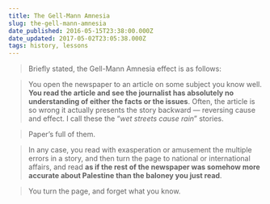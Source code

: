 ```yaml
---
title: The Gell-Mann Amnesia
slug: the-gell-mann-amnesia
date_published: 2016-05-15T23:38:00.000Z
date_updated: 2017-05-02T23:05:38.000Z
tags: history, lessons
---
```


> Briefly stated, the Gell-Mann Amnesia effect is as follows:

> You open the newspaper to an article on some subject you know well. **You read the article and see the journalist has absolutely no understanding of either the facts or the issues**. Often, the article is so wrong it actually presents the story backward — reversing cause and effect. I call these the “*wet streets cause rain*” stories.

> Paper’s full of them.

> In any case, you read with exasperation or amusement the multiple errors in a story, and then turn the page to national or international affairs, and read **as if the rest of the newspaper was somehow more accurate about Palestine than the baloney you just read**.

> You turn the page, and forget what you know.
